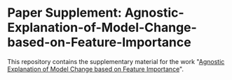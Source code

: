 # Paper Supplement: Agnostic-Explanation-of-Model-Change-based-on-Feature-Importance
This repository contains the supplementary material for the work 
"[Agnostic Explanation of Model Change based on Feature Importance](https://doi.org/10.1007/s13218-022-00766-6)".
